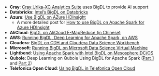 * __Cray__: [Cray Urika-XC Analytics Suite](http://www.cray.com/products/analytics/urika-xc) uses BigDL to provide AI support
* __Databricks__: [Intel’s BigDL on Databricks](https://databricks.com/blog/2017/02/09/intels-bigdl-databricks.html)
* __Azure__: [Use BigDL on AZure HDInsight](https://azure.microsoft.com/en-us/blog/use-bigdl-on-hdinsight-spark-for-distributed-deep-learning/)
    * A more detailed post for [How to use BigDL on Apache Spark for Azure HDInsight](https://blogs.msdn.microsoft.com/azuredatalake/2017/03/17/how-to-use-bigdl-on-apache-spark-for-azure-hdinsight/)
* __AliCloud__: [BigDL on AliCloud E-MapReduce (in Chinese)](https://yq.aliyun.com/articles/73347)
* __AWS__: [Running BigDL, Deep Learning for Apache Spark, on AWS](https://aws.amazon.com/blogs/ai/running-bigdl-deep-learning-for-apache-spark-on-aws/)
* __Cloudera__: [BigDL on CDH and Cloudera Data Science Workbench](http://blog.cloudera.com/blog/2017/04/bigdl-on-cdh-and-cloudera-data-science-workbench/)
* __Microsoft__: [Running BigDL on Microsoft Data Science Virtual Machine](https://blogs.technet.microsoft.com/machinelearning/2017/06/20/running-bigdl-apache-spark-deep-learning-library-on-microsoft-data-science-virtual-machine/)
* __Lightbend__: [Using Apache Spark with Intel BigDL on Mesosphere DC/OS](http://developer.lightbend.com/blog/2017-06-22-bigdl-on-mesos/)
* __Qubole__: Deep Learning on Qubole Using BigDL for Apache Spark ([Part 1](https://www.qubole.com/blog/deep-learning-qubole-using-intels-bigdl-apache-spark-part-1/) and [Part 2](https://www.qubole.com/blog/deep-learning-qubole-using-bigdl-apache-spark-part-2/))
* __Telefonica Open Cloud__: [Using BigDL in Telefonica Open Cloud](https://support.telefonicaopencloud.com/en-us/ecs/doc/download/20180319/20180319092309_b68a5e76da.pdf)
